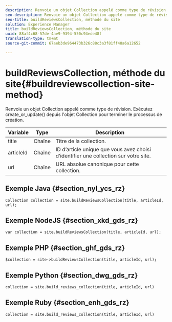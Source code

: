 ```yaml
---
description: Renvoie un objet Collection appelé comme type de révision. Exécutez create_or_update() depuis l'objet Collection pour terminer le processus de création.
seo-description: Renvoie un objet Collection appelé comme type de révision. Exécutez create_or_update() depuis l'objet Collection pour terminer le processus de création.
seo-title: buildReviewsCollection, méthode du site
solution: Experience Manager
title: buildReviewsCollection, méthode du site
uuid: 88af4c68-57de-4ae9-9394-550c94ede48f
translation-type: tm+mt
source-git-commit: 67aeb3de964473b326c88c3a3f81ff48a6a12652

---
```



# buildReviewsCollection, méthode du site{#buildreviewscollection-site-method}

Renvoie un objet Collection appelé comme type de révision. Exécutez create_or_update() depuis l'objet Collection pour terminer le processus de création.

| Variable | Type | Description |
|--- |--- |--- |
| title | Chaîne | Titre de la collection. |
| articleId | Chaîne | ID d’article unique que vous avez choisi d’identifier une collection sur votre site. |
| url | Chaîne | URL absolue canonique pour cette collection. |


## Exemple Java {#section_nyl_ycs_rz}

```
Collection collection = site.buildReviewsCollection(title, articleId, url); 
```

## Exemple NodeJS {#section_xkd_gds_rz}

```
var collection = site.buildReviewsCollection(title, articleId, url); 
```

## Exemple PHP {#section_ghf_gds_rz}

```
$collection = site->buildReviewsCollection(title, articleId, url); 
```

## Exemple Python {#section_dwg_gds_rz}

```
collection = site.build_reviews_collection(title, articleId, url) 
```

## Exemple Ruby {#section_enh_gds_rz}

```
collection = site.build_reviews_collection(title, articleId, url) 
```

